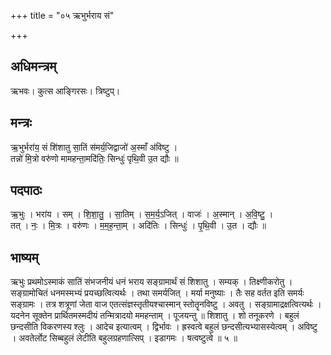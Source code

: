+++
title = "०५ ऋभुर्भराय सं"

+++
## अधिमन्त्रम्
ऋभवः। कुत्स आङ्गिरसः। त्रिष्टुप्।

## मन्त्रः
ऋ॒भुर्भरा॑य॒ सं शि॑शातु सा॒तिं स॑मर्य॒जिद्वाजो॑ अ॒स्माँ अ॑विष्टु ।  
तन्नो॑ मि॒त्रो वरु॑णो मामहन्ता॒मदि॑तिः॒ सिन्धुः॑ पृथि॒वी उ॒त द्यौः ॥

## पदपाठः
ऋ॒भुः । भरा॑य । सम् । शि॒शा॒तु॒ । सा॒तिम् । स॒म॒र्य॒ऽजित् । वाजः॑ । अ॒स्मान् । अ॒वि॒ष्टु॒ ।  
तत् । नः॒ । मि॒त्रः । वरु॑णः । म॒म॒ह॒न्ता॒म् । अदि॑तिः । सिन्धुः॑ । पृ॒थि॒वी । उ॒त । द्यौः ॥

## भाष्यम्
ऋभुः प्रथमोऽस्माकं सातिं संभजनीयं धनं भराय सङ्ग्रामार्थं सं शिशातु । सम्यक् । तिक्ष्णीकरोतु । सङ्ग्रामोचितं धनमस्मभ्यं प्रयच्छत्वित्यर्थः । तथा समर्यजित् । मर्या मनुष्याः । तैः सह वर्तत इति समर्यः सङ्ग्रामः । तत्र शत्रूणां जेता वाज एतत्संज्ञस्तृतीयश्चास्मान् स्तोतॄनविष्टु । अवतु । सङ्ग्रामाद्रक्षत्वित्यर्थः । यदनेन सूक्तेन प्रार्थितमस्मदीयं तन्मित्रादयो ममहन्ताम् । पूजयन्तु ॥ शिशातु । शो तनूकरणे । बहुलं छन्दसीति विकरणस्य श्लुः । आदेच इत्यात्वम् । द्विर्भावः । ह्रस्वत्वे बहुलं छन्दसीत्यभ्यासस्येत्वम् । अविष्टु । अवतेर्लोट सिब्बहुलं लेटीति बहुलग्रहणात्सिप् । इडागमः । षत्वष्टुत्वे ॥ ५ ॥